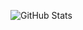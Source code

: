 ![GitHub Stats](https://github-readme-stats.vercel.app/api?username=JulienArbellini&count_private=true&include_all_commits=true&show_icons=true&theme=radical)


